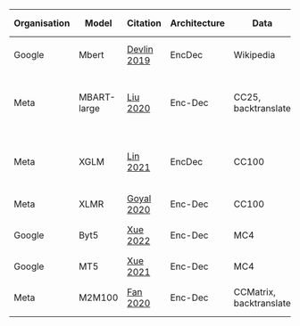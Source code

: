 Organisation | Model | Citation | Architecture | Data | Tokens (B) | Size (B) | Compute | Training Strategy
---|---|---|---|---|---|---|---|---
Google | Mbert | [Devlin 2019](https://github.com/google-research/bert/blob/master/multilingual.md) | EncDec | Wikipedia | ? | 0.1 | ? | MLM, Next Sentence Prediction
Meta | MBART-large | [Liu 2020](https://arxiv.org/pdf/2001.08210.pdf) | Enc-Dec | CC25, backtranslate | ? | 0.6 | 256 Nvidia V100 GPUs for 18 days | MLM; (Bart training), sentence shuffling
Meta | XGLM | [Lin 2021](https://arxiv.org/pdf/2112.10668.pdf) | EncDec | CC100 | 500 | 7.5 | v100s for ? | AR; Trained on mixture of monoligual texts
Meta | XLMR | [Goyal 2020](https://arxiv.org/pdf/1911.02116.pdf) | Enc-Dec | CC100 | 167 | 10.7 |  | MLM
Google | Byt5 | [Xue 2022](https://arxiv.org/pdf/2105.13626.pdf) | Enc-Dec | MC4 | 6.4T | 12.9 | ? | Token free (byte level MT5)
Google | MT5 | [Xue 2021](https://arxiv.org/pdf/2010.11934.pdf) | Enc-Dec | MC4 | 6.4T | 13 | ? | MLM
Meta | M2M100 | [Fan 2020](https://arxiv.org/pdf/2010.11125.pdf) | Enc-Dec | CCMatrix, backtranslate | 7.5 parallel sentences; | 15.4 | "hundreds of GPUs" | AR
